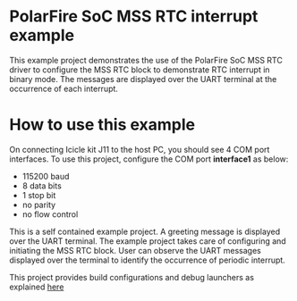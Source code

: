 # PolarFire SoC MSS RTC interrupt example
This example project demonstrates the use of the PolarFire SoC MSS RTC driver to
configure the MSS RTC block to demonstrate RTC interrupt in binary mode. The
messages are displayed over the UART terminal at the occurrence of each interrupt.

# How to use this example
On connecting Icicle kit J11 to the host PC, you should see 4 COM port interfaces.
To use this project, configure the COM port **interface1** as below:
 - 115200 baud
 - 8 data bits
 - 1 stop bit
 - no parity
 - no flow control

This is a self contained example project. A greeting message is displayed over
the UART terminal. The example project takes care of configuring and initiating
the MSS RTC block. User can observe the UART messages displayed over the terminal
to identify the occurrence of periodic interrupt.

This project provides build configurations and debug launchers as explained
[here](https://github.com/polarfire-soc/polarfire-soc-bare-metal-examples/blob/main/README.md)
